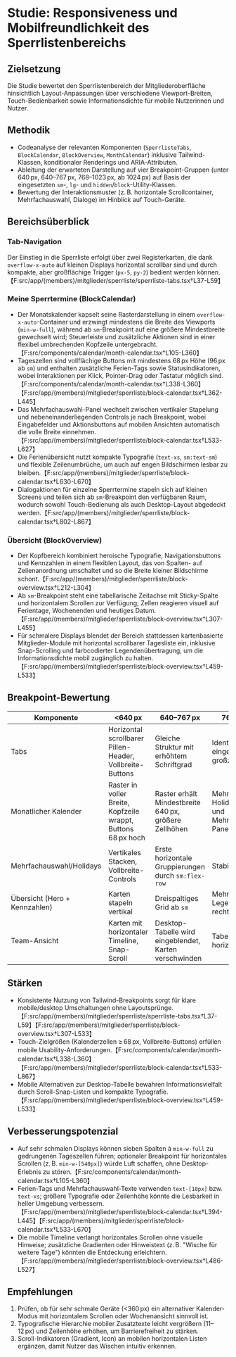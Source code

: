 # Studie: Responsiveness und Mobilfreundlichkeit des Sperrlistenbereichs

## Zielsetzung
Die Studie bewertet den Sperrlistenbereich der Mitgliederoberfläche hinsichtlich Layout-Anpassungen über verschiedene Viewport-Breiten, Touch-Bedienbarkeit sowie Informationsdichte für mobile Nutzerinnen und Nutzer.

## Methodik
- Codeanalyse der relevanten Komponenten (`SperrlisteTabs`, `BlockCalendar`, `BlockOverview`, `MonthCalendar`) inklusive Tailwind-Klassen, konditionaler Renderings und ARIA-Attributen.
- Ableitung der erwarteten Darstellung auf vier Breakpoint-Gruppen (unter 640 px, 640–767 px, 768–1023 px, ab 1024 px) auf Basis der eingesetzten `sm`-, `lg`- und `hidden`/`block`-Utility-Klassen.
- Bewertung der Interaktionsmuster (z. B. horizontale Scrollcontainer, Mehrfachauswahl, Dialoge) im Hinblick auf Touch-Geräte.

## Bereichsüberblick
### Tab-Navigation
Der Einstieg in die Sperrliste erfolgt über zwei Registerkarten, die dank `overflow-x-auto` auf kleinen Displays horizontal scrollbar sind und durch kompakte, aber großflächige Trigger (`px-5`, `py-2`) bedient werden können.【F:src/app/(members)/mitglieder/sperrliste/sperrliste-tabs.tsx†L37-L59】

### Meine Sperrtermine (BlockCalendar)
- Der Monatskalender kapselt seine Rasterdarstellung in einem `overflow-x-auto`-Container und erzwingt mindestens die Breite des Viewports (`min-w-full`), während ab `sm`-Breakpoint auf eine größere Mindestbreite gewechselt wird; Steuerleiste und zusätzliche Aktionen sind in einer flexibel umbrechenden Kopfzeile untergebracht.【F:src/components/calendar/month-calendar.tsx†L105-L360】
- Tageszellen sind vollflächige Buttons mit mindestens 68 px Höhe (96 px ab `sm`) und enthalten zusätzliche Ferien-Tags sowie Statusindikatoren, wobei Interaktionen per Klick, Pointer-Drag oder Tastatur möglich sind.【F:src/components/calendar/month-calendar.tsx†L338-L360】【F:src/app/(members)/mitglieder/sperrliste/block-calendar.tsx†L362-L445】
- Das Mehrfachauswahl-Panel wechselt zwischen vertikaler Stapelung und nebeneinanderliegenden Controls je nach Breakpoint, wobei Eingabefelder und Aktionsbuttons auf mobilen Ansichten automatisch die volle Breite einnehmen.【F:src/app/(members)/mitglieder/sperrliste/block-calendar.tsx†L533-L627】
- Die Ferienübersicht nutzt kompakte Typografie (`text-xs`, `sm:text-sm`) und flexible Zeilenumbrüche, um auch auf engen Bildschirmen lesbar zu bleiben.【F:src/app/(members)/mitglieder/sperrliste/block-calendar.tsx†L630-L670】
- Dialogaktionen für einzelne Sperrtermine stapeln sich auf kleinen Screens und teilen sich ab `sm`-Breakpoint den verfügbaren Raum, wodurch sowohl Touch-Bedienung als auch Desktop-Layout abgedeckt werden.【F:src/app/(members)/mitglieder/sperrliste/block-calendar.tsx†L802-L867】

### Übersicht (BlockOverview)
- Der Kopfbereich kombiniert heroische Typografie, Navigationsbuttons und Kennzahlen in einem flexiblen Layout, das von Spalten- auf Zeilenanordnung umschaltet und so die Breite kleiner Bildschirme schont.【F:src/app/(members)/mitglieder/sperrliste/block-overview.tsx†L212-L304】
- Ab `sm`-Breakpoint steht eine tabellarische Zeitachse mit Sticky-Spalte und horizontalem Scrollen zur Verfügung; Zellen reagieren visuell auf Ferientage, Wochenenden und heutiges Datum.【F:src/app/(members)/mitglieder/sperrliste/block-overview.tsx†L307-L455】
- Für schmalere Displays blendet der Bereich stattdessen kartenbasierte Mitglieder-Module mit horizontal scrollbarer Tagesliste ein, inklusive Snap-Scrolling und farbcodierter Legendenübertragung, um die Informationsdichte mobil zugänglich zu halten.【F:src/app/(members)/mitglieder/sperrliste/block-overview.tsx†L459-L533】

## Breakpoint-Bewertung
| Komponente | <640 px | 640–767 px | 768–1023 px | ≥1024 px |
| --- | --- | --- | --- | --- |
| Tabs | Horizontal scrollbarer Pillen-Header, Vollbreite-Buttons | Gleiche Struktur mit erhöhtem Schriftgrad | Identisch, eingebettet in großzügigere Seite | Identisch |
| Monatlicher Kalender | Raster in voller Breite, Kopfzeile wrappt, Buttons 68 px hoch | Raster erhält Mindestbreite 640 px, größere Zellhöhen | Mehr Platz für Holiday-Badges und Mehrfachauswahl-Panels | Zusätzliche Weißräume, Panels bleiben rechts unter dem Grid |
| Mehrfachauswahl/Holidays | Vertikales Stacken, Vollbreite-Controls | Erste horizontale Gruppierungen durch `sm:flex-row` | Stabil, wirkt luftiger | Stabil |
| Übersicht (Hero + Kennzahlen) | Karten stapeln vertikal | Dreispaltiges Grid ab `sm` | Mehr Platz, Legende bleibt rechts | Gleichbleibend |
| Team-Ansicht | Karten mit horizontaler Timeline, Snap-Scroll | Desktop-Tabelle wird eingeblendet, Karten verschwinden | Tabelle mit viel horizontalem Raum | Tabelle mit Sticky-Spalte nutzt breite Layouts |

## Stärken
- Konsistente Nutzung von Tailwind-Breakpoints sorgt für klare mobile/desktop Umschaltungen ohne Layoutsprünge.【F:src/app/(members)/mitglieder/sperrliste/sperrliste-tabs.tsx†L37-L59】【F:src/app/(members)/mitglieder/sperrliste/block-overview.tsx†L307-L533】
- Touch-Zielgrößen (Kalenderzellen ≥ 68 px, Vollbreite-Buttons) erfüllen mobile Usability-Anforderungen.【F:src/components/calendar/month-calendar.tsx†L338-L360】【F:src/app/(members)/mitglieder/sperrliste/block-calendar.tsx†L533-L867】
- Mobile Alternativen zur Desktop-Tabelle bewahren Informationsvielfalt durch Scroll-Snap-Listen und kompakte Typografie.【F:src/app/(members)/mitglieder/sperrliste/block-overview.tsx†L459-L533】

## Verbesserungspotenzial
- Auf sehr schmalen Displays können sieben Spalten à `min-w-full` zu gedrungenen Tageszellen führen; optionaler Breakpoint für horizontales Scrollen (z. B. `min-w-[540px]`) würde Luft schaffen, ohne Desktop-Erlebnis zu stören.【F:src/components/calendar/month-calendar.tsx†L105-L360】
- Ferien-Tags und Mehrfachauswahl-Texte verwenden `text-[10px]` bzw. `text-xs`; größere Typografie oder Zeilenhöhe könnte die Lesbarkeit in heller Umgebung verbessern.【F:src/app/(members)/mitglieder/sperrliste/block-calendar.tsx†L394-L445】【F:src/app/(members)/mitglieder/sperrliste/block-calendar.tsx†L533-L670】
- Die mobile Timeline verlangt horizontales Scrollen ohne visuelle Hinweise; zusätzliche Gradienten oder Hinweistext (z. B. "Wische für weitere Tage") könnten die Entdeckung erleichtern.【F:src/app/(members)/mitglieder/sperrliste/block-overview.tsx†L486-L527】

## Empfehlungen
1. Prüfen, ob für sehr schmale Geräte (<360 px) ein alternativer Kalender-Modus mit horizontalem Scrollen oder Wochenansicht sinnvoll ist.
2. Typografische Hierarchie mobiler Zusatztexte leicht vergrößern (11–12 px) und Zeilenhöhe erhöhen, um Barrierefreiheit zu stärken.
3. Scroll-Indikatoren (Gradient, Icon) an mobilen horizontalen Listen ergänzen, damit Nutzer das Wischen intuitiv erkennen.
